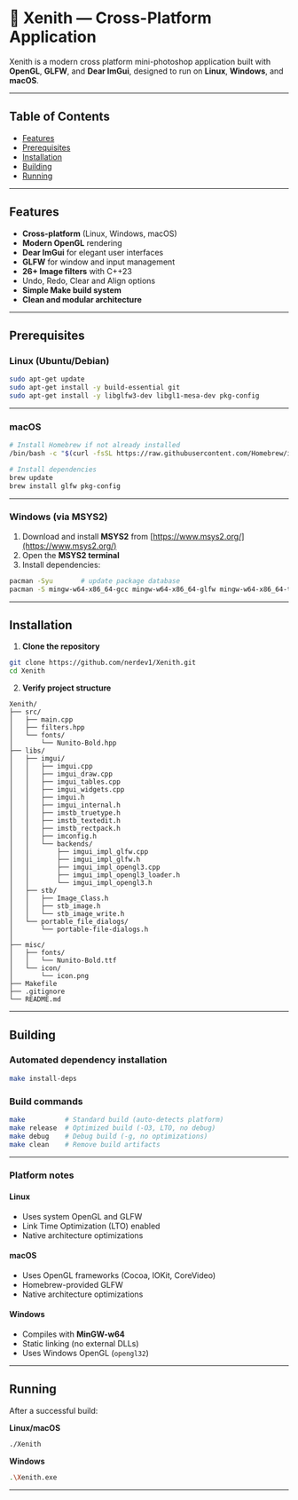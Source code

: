 # 🌌 Xenith — Cross-Platform Application

Xenith is a modern cross platform mini-photoshop application built with **OpenGL**, **GLFW**, and **Dear ImGui**, designed to run on **Linux**, **Windows**, and **macOS**.

---

## Table of Contents
- [Features](#-features)
- [Prerequisites](#-prerequisites)
- [Installation](#-installation)
- [Building](#-building)
- [Running](#-running)
---

## Features

-  **Cross-platform** (Linux, Windows, macOS)
-  **Modern OpenGL** rendering
-  **Dear ImGui** for elegant user interfaces
-  **GLFW** for window and input management
-  **26+ Image filters** with C++23
-  Undo, Redo, Clear and Align options
-  **Simple Make build system**
-  **Clean and modular architecture**

---

##  Prerequisites

###  Linux (Ubuntu/Debian)

```bash
sudo apt-get update
sudo apt-get install -y build-essential git
sudo apt-get install -y libglfw3-dev libgl1-mesa-dev pkg-config
```

---

###  macOS

```bash
# Install Homebrew if not already installed
/bin/bash -c "$(curl -fsSL https://raw.githubusercontent.com/Homebrew/install/HEAD/install.sh)"

# Install dependencies
brew update
brew install glfw pkg-config
```

---

### Windows (via MSYS2)

1. Download and install **MSYS2** from [https://www.msys2.org/](https://www.msys2.org/)
2. Open the **MSYS2 terminal**
3. Install dependencies:

```bash
pacman -Syu       # update package database
pacman -S mingw-w64-x86_64-gcc mingw-w64-x86_64-glfw mingw-w64-x86_64-toolchain make git
```

---

## Installation

1. **Clone the repository**

```bash
git clone https://github.com/nerdev1/Xenith.git
cd Xenith
```

2. **Verify project structure**

```
Xenith/
├── src/
│   ├── main.cpp
│   ├── filters.hpp
│   └── fonts/
│       └── Nunito-Bold.hpp
├── libs/
│   ├── imgui/
│   │   ├── imgui.cpp
│   │   ├── imgui_draw.cpp
│   │   ├── imgui_tables.cpp
│   │   ├── imgui_widgets.cpp
│   │   ├── imgui.h
│   │   ├── imgui_internal.h
│   │   ├── imstb_truetype.h
│   │   ├── imstb_textedit.h
│   │   ├── imstb_rectpack.h
│   │   ├── imconfig.h
│   │   └── backends/
│   │       ├── imgui_impl_glfw.cpp
│   │       ├── imgui_impl_glfw.h
│   │       ├── imgui_impl_opengl3.cpp
│   │       ├── imgui_impl_opengl3_loader.h
│   │       └── imgui_impl_opengl3.h
│   ├── stb/
│   │   ├── Image_Class.h
│   │   ├── stb_image.h
│   │   └── stb_image_write.h
│   └── portable_file_dialogs/
│       └── portable-file-dialogs.h
│
├── misc/
│   ├── fonts/
│   │   └── Nunito-Bold.ttf
│   └── icon/
│       └── icon.png
├── Makefile
├── .gitignore
└── README.md
```

---

## Building

### Automated dependency installation
```bash
make install-deps
```

### Build commands
```bash
make          # Standard build (auto-detects platform)
make release  # Optimized build (-O3, LTO, no debug)
make debug    # Debug build (-g, no optimizations)
make clean    # Remove build artifacts
```
---

### Platform notes

#### Linux
- Uses system OpenGL and GLFW 
- Link Time Optimization (LTO) enabled 
- Native architecture optimizations 

#### macOS
- Uses OpenGL frameworks (Cocoa, IOKit, CoreVideo)
- Homebrew-provided GLFW
- Native architecture optimizations

#### Windows
- Compiles with **MinGW-w64**
- Static linking (no external DLLs)
- Uses Windows OpenGL (`opengl32`)

---

## Running

After a successful build:

**Linux/macOS**
```bash
./Xenith
```

**Windows**
```bash
.\Xenith.exe
```

---

